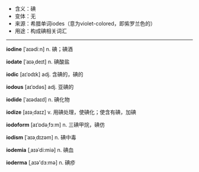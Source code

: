- <span class="definition">含义：碘</span>
- <span class="definition">变体：无</span>
- <span class="definition">来源：希腊单词iodes（意为violet-colored，即紫罗兰色的）</span>
- <span class="definition">用途：构成碘相关词汇</span>

---

<span class="vocabulary">**iodine**</span> [ˈaɪədiːn] n. 碘；碘酒

<span class="vocabulary">**iodate**</span> [ˈaɪəˌdeɪt] n. 碘酸盐

<span class="vocabulary">**iodic**</span> [aɪˈɒdɪk] adj. 含碘的，碘的

<span class="vocabulary">**iodous**</span> [aɪˈɒdəs] adj. 亚碘的

<span class="vocabulary">**iodide**</span> [ˈaɪədaɪd] n. 碘化物

<span class="vocabulary">**iodize**</span> [aɪəˌdaɪz] v. 用碘处理，使碘化；使含有碘，加碘

<span class="vocabulary">**iodoform**</span> [aɪˈɒdəˌfɔːm] n. 三碘甲烷，碘仿 

<span class="vocabulary">**iodism**</span> [ˈaɪəˌdɪzəm] n. 碘中毒

<span class="vocabulary">**iodemia**</span> [ˌaɪəˈdi:miə] n. 碘血

<span class="vocabulary">**ioderma**</span> [ˌaɪә'dɜ:mә] n. 碘疹

